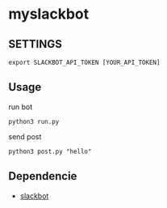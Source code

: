 # myslackbot

## SETTINGS

```
export SLACKBOT_API_TOKEN [YOUR_API_TOKEN]
```

## Usage

run bot

```
python3 run.py
```

send post

```
python3 post.py "hello"
```

## Dependencie

- [slackbot](https://github.com/lins05/slackbot)
